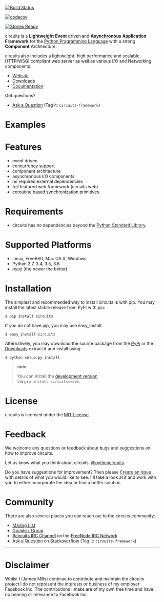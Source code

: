 [![Build Status](https://travis-ci.org/circuits/circuits.svg)](https://travis-ci.org/circuits/circuits)

[![codecov](https://codecov.io/gh/circuits/circuits/branch/master/graph/badge.svg)](https://codecov.io/gh/circuits/circuits)

[![Stories Ready](https://badge.waffle.io/circuits/circuits.png?label=ready&title=Ready)](https://waffle.io/circuits/circuits)

circuits is a **Lightweight** **Event** driven and **Asynchronous** **Application Framework** for the [Python Programming Language](http://www.python.org/) with a strong **Component** Architecture.

circuits also includes a lightweight, high performance and scalable HTTP/WSGI compliant web server as well as various I/O and Networking components.

-   [Website](http://circuitsframework.com/)
-   [Downloads](https://github.com/circuits/circuits/releases)
-   [Documentation](http://circuits.readthedocs.org/en/latest/)

Got questions?

-   [Ask a Question](http://stackoverflow.com/questions/ask) (Tag it: `circuits-framework`)

Examples
========

Features
========

-   event driven
-   concurrency support
-   component architecture
-   asynchronous I/O components
-   no required external dependencies
-   full featured web framework (circuits.web)
-   coroutine based synchronization primitives

Requirements
============

-   circuits has no dependencies beyond the [Python Standard Library](http://docs.python.org/library/).

Supported Platforms
===================

-   Linux, FreeBSD, Mac OS X, Windows
-   Python 2.7, 3.4, 3.5, 3.6
-   pypy (the newer the better)

Installation
============

The simplest and recommended way to install circuits is with pip. You may install the latest stable release from PyPI with pip:

    $ pip install circuits

If you do not have pip, you may use easy\_install:

    $ easy_install circuits

Alternatively, you may download the source package from the [PyPi](http://pypi.python.org/pypi/circuits) or the [Downloads](https://github.com/circuits/circuits/releases) extract it and install using:

    $ python setup.py install

> **note**
>
> You can install the [development version](https://github.com/circuits/circuits/archive/master.zip#egg=circuits-dev)  
> via `pip install circuits==dev`.
>
License
=======

circuits is licensed under the [MIT License](http://www.opensource.org/licenses/mit-license.php).

Feedback
========

We welcome any questions or feedback about bugs and suggestions on how to improve circuits.

Let us know what you think about circuits. [@pythoncircuits](http://twitter.com/pythoncircuits).

Do you have suggestions for improvement? Then please [Create an Issue](https://github.com/circuits/circuits/issues/new) with details of what you would like to see. I'll take a look at it and work with you to either incorporate the idea or find a better solution.

Community
=========

There are also several places you can reach out to the circuits community:

-   [Mailing List](http://groups.google.com/group/circuits-users)
-   [Google+ Group](https://plus.google.com/communities/107775112577294599973)
-   [\#circuits IRC Channel](http://webchat.freenode.net/?randomnick=1&channels=circuits&uio=d4) on the [FreeNode IRC Network](http://freenode.net)
-   [Ask a Question](http://stackoverflow.com/questions/ask) on [Stackoverflow](http://stackoverflow.com/) (Tag it: `circuits-framework`)

------------------------------------------------------------------------

Disclaimer
==========

Whilst I (James Mills) continue to contribute and maintain the circuits project I do not represent the interests or business of my employer Facebook Inc. The contributions I make are of my own free time and have no bearing or relevance to Facebook Inc.

